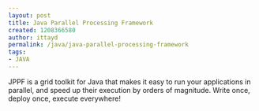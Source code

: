 ```yaml
---
layout: post
title: Java Parallel Processing Framework
created: 1208366580
author: ittayd
permalink: /java/java-parallel-processing-framework
tags:
- JAVA
---
```

<p><span class="thmr_call" id="thmr_42"><span class="thmr_call" id="thmr_6">JPPF is a grid toolkit for Java that makes it easy to run your applications in parallel, and speed up their execution by orders of magnitude. Write once, deploy once, execute everywhere!</span></span></p>
